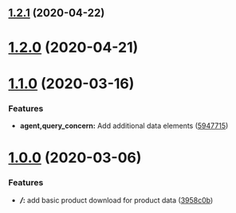 ## [1.2.1](https://github.com/5-stones/huginn_acumen_product_agent/compare/v1.2.0...v1.2.1) (2020-04-22)



# [1.2.0](https://github.com/5-stones/huginn_acumen_product_agent/compare/v1.1.0...v1.2.0) (2020-04-21)



# [1.1.0](https://github.com/5-stones/huginn_acumen_product_agent/compare/v1.0.0...v1.1.0) (2020-03-16)


### Features

* **agent,query_concern:** Add additional data elements ([5947715](https://github.com/5-stones/huginn_acumen_product_agent/commit/5947715114ffac59dc9de5ecc95ff946d62329c4))



# [1.0.0](https://github.com/5-stones/huginn_acumen_product_agent/compare/3958c0b86a0af452f55e6de5dcfdd54ba35cb255...v1.0.0) (2020-03-06)


### Features

* ***/*:** add basic product download for product data ([3958c0b](https://github.com/5-stones/huginn_acumen_product_agent/commit/3958c0b86a0af452f55e6de5dcfdd54ba35cb255))



